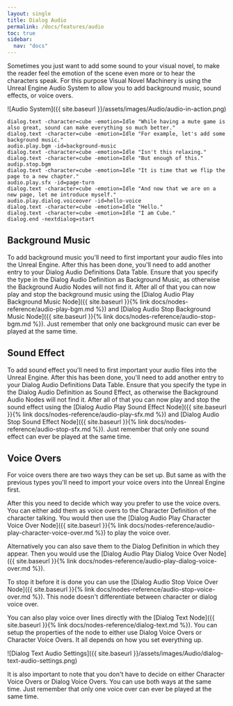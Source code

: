 ```yaml
---
layout: single
title: Dialog Audio
permalink: /docs/features/audio
toc: true
sidebar:
  nav: "docs"
---
```



Sometimes you just want to add some sound to your visual novel, to  make the reader feel the emotion of the scene even more or to hear the characters speak. For this purpose Visual Novel Machinery is using the Unreal Engine Audio System to allow you to add background music, sound effects, or voice overs.

![Audio System]({{ site.baseurl }}/assets/images/Audio/audio-in-action.png)
```
dialog.text -character=cube -emotion=Idle "While having a mute game is also great, sound can make everything so much better."
dialog.text -character=cube -emotion=Idle "For example, let's add some background music."
audio.play.bgm -id=background-music
dialog.text -character=cube -emotion=Idle "Isn't this relaxing."
dialog.text -character=cube -emotion=Idle "But enough of this."
audip.stop.bgm
dialog.text -character=cube -emotion=Idle "It is time that we flip the page to a new chapter."
audio.play.sfx -id=page-turn
dialog.text -character=cube -emotion=Idle "And now that we are on a new page, let me introduce myself."
audio.play.dialog.voiceover -id=hello-voice
dialog.text -character=cube -emotion=Idle "Hello."
dialog.text -character=cube -emotion=Idle "I am Cube."
dialog.end -nextdialog=start
```

## Background Music
To add background music you'll need to first important your audio files into the Unreal Engine. After this has been done, you'll need to add another entry to your Dialog Audio Definitions Data Table. Ensure that you specify the type in the Dialog Audio Definition as Background Music, as otherwise the Background Audio Nodes will not find it. After all of that you can now play and stop the background music using the [Dialog Audio Play Background Music Node]({{ site.baseurl }}{% link docs/nodes-reference/audio-play-bgm.md %}) and [Dialog Audio Stop Background Music Node]({{ site.baseurl }}{% link docs/nodes-reference/audio-stop-bgm.md %}). Just remember that only one background music can ever be played at the same time.

## Sound Effect
To add sound effect you'll need to first important your audio files into the Unreal Engine. After this has been done, you'll need to add another entry to your Dialog Audio Definitions Data Table. Ensure that you specify the type in the Dialog Audio Definition as Sound Effect, as otherwise the Background Audio Nodes will not find it. After all of that you can now play and stop the sound effect using the [Dialog Audio Play Sound Effect Node]({{ site.baseurl }}{% link docs/nodes-reference/audio-play-sfx.md %}) and [Dialog Audio Stop Sound Effect Node]({{ site.baseurl }}{% link docs/nodes-reference/audio-stop-sfx.md %}). Just remember that only one sound effect can ever be played at the same time.

## Voice Overs
For voice overs there are two ways they can be set up. But same as with the previous types you'll need to import your voice overs into the Unreal Engine first. 

After this you need to decide which way you prefer to use the voice overs. You can either add them as voice overs to the Character Definition of the character talking. You would then use the [Dialog Audio Play Character Voice Over Node]({{ site.baseurl }}{% link docs/nodes-reference/audio-play-character-voice-over.md %}) to play the voice over. 

Alternatively you can also save them to the Dialog Definition in which they appear. Then you would use the [Dialog Audio Play Dialog Voice Over Node]({{ site.baseurl }}{% link docs/nodes-reference/audio-play-dialog-voice-over.md %}).

To stop it before it is done you can use the [Dialog Audio Stop Voice Over Node]({{ site.baseurl }}{% link docs/nodes-reference/audio-stop-voice-over.md %}). This node doesn't differentiate between character or dialog voice over.

You can also play voice over lines directly with the [Dialog Text Node]({{ site.baseurl }}{% link docs/nodes-reference/dialog-text.md %}). You can setup the properties of the node to either use Dialog Voice Overs or Character Voice Overs. It all depends on how you set everything up.

![Dialog Text Audio Settings]({{ site.baseurl }}/assets/images/Audio/dialog-text-audio-settings.png)

It is also important to note that you don't have to decide on either Character Voice Overs or Dialog Voice Overs. You can use both ways at the same time. Just remember that only one voice over can ever be played at the same time.